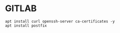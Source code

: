 # GITLAB
  ```
apt install curl openssh-server ca-certificates -y
apt install postfix
  ```







  
